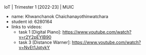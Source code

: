 IoT | Trimester 1 [2022-23] | MUIC

* name: Khwanchanok Chaichanayothinwatchara
* student id: 6280164
* links to videos:  
  * task 1 [Digital Piano]: https://www.youtube.com/watch?v=r2Y2pEYIB90
  * task 3 [Distance Warner]: https://www.youtube.com/watch?v=NvEt1JqtykY
